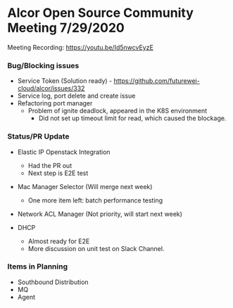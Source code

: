 # Alcor Open Source Community Meeting 7/29/2020 #

Meeting Recording: https://youtu.be/Id5nwcvEyzE

### Bug/Blocking issues
 
* Service Token (Solution ready) - https://github.com/futurewei-cloud/alcor/issues/332
* Service log, port delete and create issue
* Refactoring port manager
  * Problem of ignite deadlock, appeared in the K8S environment
     * Did not set up timeout limit for read, which caused the blockage. 
 
 
### Status/PR Update
* Elastic IP Openstack Integration
   * Had the PR out
   * Next step is E2E test
* Mac Manager Selector (Will merge next week)
  
    * One more item left: batch performance testing
  
* Network ACL Manager (Not priority, will start next week)

* DHCP
  * Almost ready for E2E
  * More discussion on unit test on Slack Channel.
 
### Items in Planning
* Southbound Distribution
* MQ
* Agent